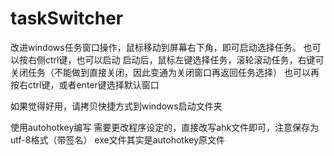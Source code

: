 # taskSwitcher
改进windows任务窗口操作，鼠标移动到屏幕右下角，即可启动选择任务。
也可以按右侧ctrl键，也可以启动
启动后，鼠标左键选择任务，滚轮滚动任务，右键可关闭任务（不能做到直接关闭，因此变通为关闭窗口再返回任务选择）
也可以再按右ctrl键，或者enter键选择默认窗口

如果觉得好用，请拷贝快捷方式到windows启动文件夹

使用autohotkey编写
需要更改程序设定的，直接改写ahk文件即可，注意保存为utf-8格式（带签名）
exe文件其实是autohotkey原文件
